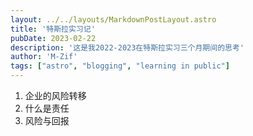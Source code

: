 ```yaml
---
layout: ../../layouts/MarkdownPostLayout.astro
title: '特斯拉实习记'
pubDate: 2023-02-22
description: '这是我2022-2023在特斯拉实习三个月期间的思考'
author: 'M-Zif'
tags: ["astro", "blogging", "learning in public"]
---
```

1. 企业的风险转移
2. 什么是责任
3. 风险与回报